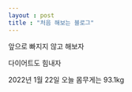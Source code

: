 ```yaml
---
layout : post
title : "처음 해보는 블로그"
---
```


앞으로 빠지지 않고 해보자   

다이어트도 힘내자    

2022년 1월 22일 오늘 몸무게는 93.1kg
